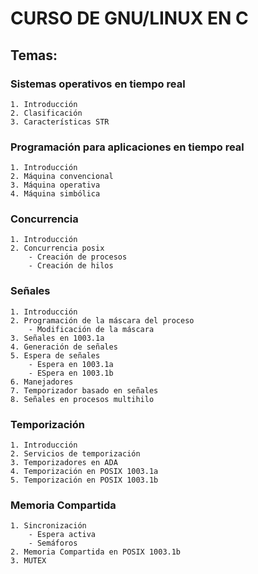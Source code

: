 # CURSO DE GNU/LINUX EN C

## Temas:

### Sistemas operativos en tiempo real
	1. Introducción
	2. Clasificación
	3. Características STR
### Programación para aplicaciones en tiempo real
	1. Introducción
	2. Máquina convencional
	3. Máquina operativa
	4. Máquina simbólica
### Concurrencia
	1. Introducción
	2. Concurrencia posix
		- Creación de procesos
		- Creación de hilos
### Señales
	1. Introducción
	2. Programación de la máscara del proceso
		- Modificación de la máscara
	3. Señales en 1003.1a
	4. Generación de señales 
	5. Espera de señales
		- Espera en 1003.1a
		- ESpera en 1003.1b
	6. Manejadores
	7. Temporizador basado en señales
	8. Señales en procesos multihilo
### Temporización
	1. Introducción
	2. Servicios de temporización
	3. Temporizadores en ADA
	4. Temporización en POSIX 1003.1a
	5. Temporización en POSIX 1003.1b
### Memoria Compartida
	1. Sincronización
		- Espera activa
		- Semáforos
	2. Memoria Compartida en POSIX 1003.1b
	3. MUTEX

